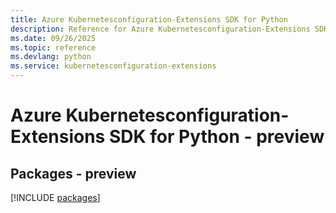```yaml
---
title: Azure Kubernetesconfiguration-Extensions SDK for Python
description: Reference for Azure Kubernetesconfiguration-Extensions SDK for Python
ms.date: 09/26/2025
ms.topic: reference
ms.devlang: python
ms.service: kubernetesconfiguration-extensions
---
```

# Azure Kubernetesconfiguration-Extensions SDK for Python - preview
## Packages - preview
[!INCLUDE [packages](kubernetesconfiguration-extensions-index.md)]